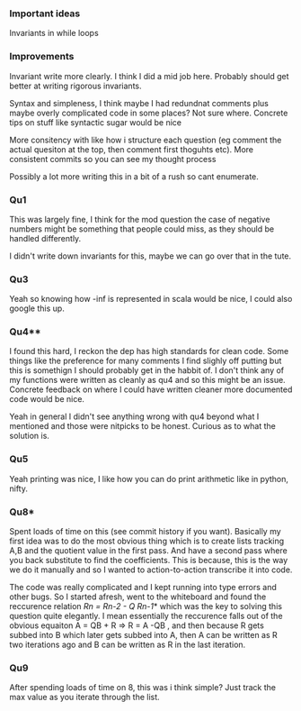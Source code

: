 ### Important ideas

Invariants in while loops


### Improvements 
Invariant write more clearly. I think I did a mid job here. Probably should get better at writing rigorous invariants.

Syntax and simpleness, I think maybe I had redundnat comments plus maybe overly complicated code in some places? Not sure where. Concrete tips on stuff like syntactic sugar would be nice

More consitency with like how i structure each question (eg comment the actual quesiton at the top, then comment first thoguhts etc). More consistent commits so you can see my thought process

Possibly a lot more writing this in a bit of a rush so cant enumerate.

### Qu1
This was largely fine, I think for the mod question the case of negative numbers might be something that people could miss, as they should be handled differently.

I didn't write down invariants for this, maybe we can go over that in the tute. 

### Qu3
Yeah so knowing how -inf is represented in scala would be nice, I could also google this up.

### Qu4**
I found this hard, I reckon the dep has high standards for clean code. Some things like the preference for many comments I find slighly off putting but this is somethign I should probably get in the habbit of. I don't think any of my functions were written as cleanly as qu4 and so this might be an issue. Concrete feedback on where I could have written cleaner more documented code would be nice.

Yeah in general I didn't see anything wrong with qu4 beyond what I mentioned and those were nitpicks to be honest. Curious as to what the solution is.

### Qu5
Yeah printing was nice, I like how you can do print arithmetic like in python, nifty.

### Qu8*
Spent loads of time on this (see commit history if you want). Basically my first idea was to do the most obvious thing which is to create lists tracking A,B and the quotient value in the first pass. And have a second pass where you back substitute to find the coefficients. This is because, this is the way we do it manually and so I wanted to action-to-action transcribe it into code.

The code was really complicated and I kept running into type errors and other bugs. So I started afresh, went to the whiteboard and found the reccurence relation **Rn = Rn-2 - Q* Rn-1** which was the key to solving this question quite elegantly. I mean essentially the reccurence falls out of the obvious equaiton A = QB + R => R = A -QB , and then because R gets subbed into B which later gets subbed into A, then A can be written as R two iterations ago and B can be written as R in the last iteration.

### Qu9

After spending loads of time on 8, this was i think simple? Just track the max value as you iterate through the list.